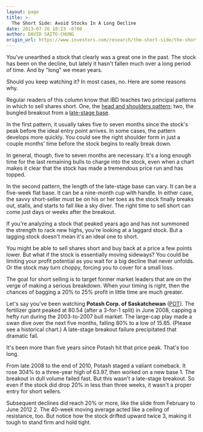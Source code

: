 ```yaml
---
layout: page
title: >-
  The Short Side: Avoid Stocks In A Long Decline
date: 2013-07-26 18:23 -0700
author: DAVID SAITO-CHUNG
origin_url: https://www.investors.com/research/the-short-side/the-short-side-avoid-stocks-in-a-long-decline
---
```






You've unearthed a stock that clearly was a great one in the past. The stock has been on the decline, but lately it hasn't fallen much over a long period of time. And by "long" we mean years.


Should you keep watching it? In most cases, no. Here are some reasons why.


Regular readers of this column know that IBD teaches two principal patterns in which to sell shares short. One, the [head and shoulders pattern](http://news.investors.com/investing-the-short-side/040513-650844-how-to-sell-short-in-the-market.htm); two, the bungled breakout from a [late-stage base](http://news.investors.com/investing-the-short-side/041913-652653-how-to-sell-short.htm).


In the first pattern, it usually takes five to seven months since the stock's peak before the ideal entry point arrives. In some cases, the pattern develops more quickly. You could see the right shoulder form in just a couple months' time before the stock begins to really break down.


In general, though, five to seven months are necessary. It's a long enough time for the last remaining bulls to charge into the stock, even when a chart makes it clear that the stock has made a tremendous price run and has topped.


In the second pattern, the length of the late-stage base can vary. It can be a five-week flat base. It can be a nine-month cup with handle. In either case, the savvy short-seller must be on his or her toes as the stock finally breaks out, stalls, and starts to fall like a sky diver. The right time to sell short can come just days or weeks after the breakout.


If you're analyzing a stock that peaked years ago and has not summoned the strength to rack new highs, you're looking at a laggard stock. But a lagging stock doesn't mean it's an ideal one to short.


You might be able to sell shares short and buy back at a price a few points lower. But what if the stock is essentially moving sideways? You could be limiting your profit potential as you wait for a big decline that never unfolds. Or the stock may turn choppy, forcing you to cover for a small loss.


The goal for short selling is to target former market leaders that are on the verge of making a serious breakdown. When your timing is right, then the chances of bagging a 20% to 25% profit in little time are much greater.


Let's say you've been watching **Potash Corp. of Saskatchewan** ([POT](https://research.investors.com/quote.aspx?symbol=POT)). The fertilizer giant peaked at 80.54 (after a 3-for-1 split) in June 2008, capping a hefty run during the 2003-to-2007 bull market. The large-cap play made a swan dive over the next five months, falling 80% to a low of 15.85. (Please see a historical chart.) A late-stage breakout failure precipitated that dramatic fall.


It's been more than five years since Potash hit that price peak. That's too long.


From late 2008 to the end of 2010, Potash staged a valiant comeback. It rose 304% to a three-year high of 63.97, then worked on a new base 1. The breakout in dull volume failed fast. But this wasn't a late-stage breakout. So even if the stock did drop 20% in less than three weeks, it wasn't a proper entry for short sellers.


Subsequent declines did reach 20% or more, like the slide from February to June 2012 2. The 40-week moving average acted like a ceiling of resistance, too. But notice how the stock drifted upward twice 3, making it tough to stand firm and hold tight.





